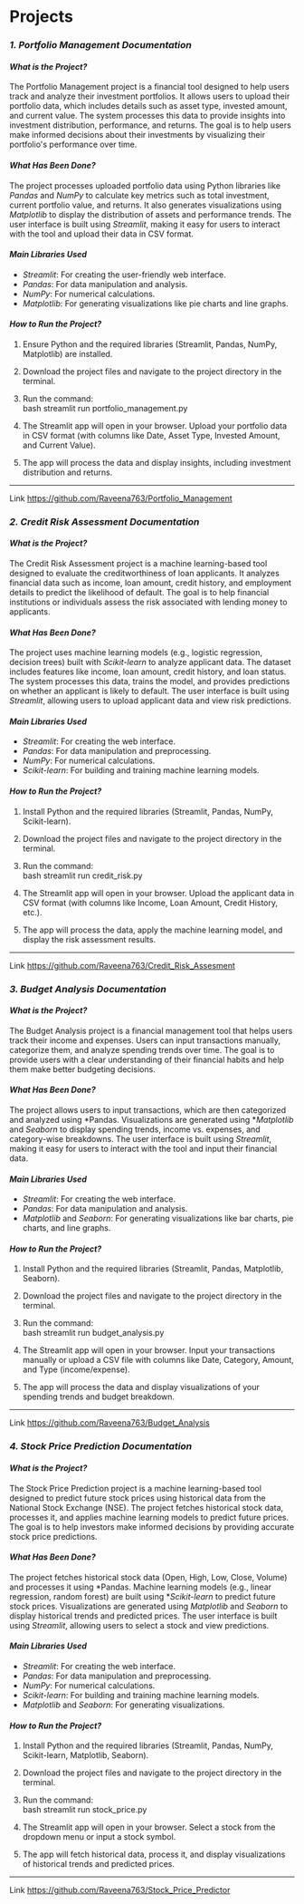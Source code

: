 # Projects
### *1. Portfolio Management Documentation*

#### *What is the Project?*
The Portfolio Management project is a financial tool designed to help users track and analyze their investment portfolios. It allows users to upload their portfolio data, which includes details such as asset type, invested amount, and current value. The system processes this data to provide insights into investment distribution, performance, and returns. The goal is to help users make informed decisions about their investments by visualizing their portfolio's performance over time.

#### *What Has Been Done?*
The project processes uploaded portfolio data using Python libraries like *Pandas* and *NumPy* to calculate key metrics such as total investment, current portfolio value, and returns. It also generates visualizations using *Matplotlib* to display the distribution of assets and performance trends. The user interface is built using *Streamlit*, making it easy for users to interact with the tool and upload their data in CSV format.

#### *Main Libraries Used*
- *Streamlit*: For creating the user-friendly web interface.
- *Pandas*: For data manipulation and analysis.
- *NumPy*: For numerical calculations.
- *Matplotlib*: For generating visualizations like pie charts and line graphs.

#### *How to Run the Project?*
1. Ensure Python and the required libraries (Streamlit, Pandas, NumPy, Matplotlib) are installed.
2. Download the project files and navigate to the project directory in the terminal.
3. Run the command:  
   bash
   streamlit run portfolio_management.py
   
4. The Streamlit app will open in your browser. Upload your portfolio data in CSV format (with columns like Date, Asset Type, Invested Amount, and Current Value).
5. The app will process the data and display insights, including investment distribution and returns.

---
Link
https://github.com/Raveena763/Portfolio_Management
### *2. Credit Risk Assessment Documentation*

#### *What is the Project?*
The Credit Risk Assessment project is a machine learning-based tool designed to evaluate the creditworthiness of loan applicants. It analyzes financial data such as income, loan amount, credit history, and employment details to predict the likelihood of default. The goal is to help financial institutions or individuals assess the risk associated with lending money to applicants.

#### *What Has Been Done?*
The project uses machine learning models (e.g., logistic regression, decision trees) built with *Scikit-learn* to analyze applicant data. The dataset includes features like income, loan amount, credit history, and loan status. The system processes this data, trains the model, and provides predictions on whether an applicant is likely to default. The user interface is built using *Streamlit*, allowing users to upload applicant data and view risk predictions.

#### *Main Libraries Used*
- *Streamlit*: For creating the web interface.
- *Pandas*: For data manipulation and preprocessing.
- *NumPy*: For numerical calculations.
- *Scikit-learn*: For building and training machine learning models.

#### *How to Run the Project?*
1. Install Python and the required libraries (Streamlit, Pandas, NumPy, Scikit-learn).
2. Download the project files and navigate to the project directory in the terminal.
3. Run the command:  
   bash
   streamlit run credit_risk.py
   
4. The Streamlit app will open in your browser. Upload the applicant data in CSV format (with columns like Income, Loan Amount, Credit History, etc.).
5. The app will process the data, apply the machine learning model, and display the risk assessment results.

---
Link
https://github.com/Raveena763/Credit_Risk_Assesment
### *3. Budget Analysis Documentation*

#### *What is the Project?*
The Budget Analysis project is a financial management tool that helps users track their income and expenses. Users can input transactions manually, categorize them, and analyze spending trends over time. The goal is to provide users with a clear understanding of their financial habits and help them make better budgeting decisions.

#### *What Has Been Done?*
The project allows users to input transactions, which are then categorized and analyzed using *Pandas. Visualizations are generated using **Matplotlib* and *Seaborn* to display spending trends, income vs. expenses, and category-wise breakdowns. The user interface is built using *Streamlit*, making it easy for users to interact with the tool and input their financial data.

#### *Main Libraries Used*
- *Streamlit*: For creating the web interface.
- *Pandas*: For data manipulation and analysis.
- *Matplotlib* and *Seaborn*: For generating visualizations like bar charts, pie charts, and line graphs.

#### *How to Run the Project?*
1. Install Python and the required libraries (Streamlit, Pandas, Matplotlib, Seaborn).
2. Download the project files and navigate to the project directory in the terminal.
3. Run the command:  
   bash
   streamlit run budget_analysis.py
   
4. The Streamlit app will open in your browser. Input your transactions manually or upload a CSV file with columns like Date, Category, Amount, and Type (income/expense).
5. The app will process the data and display visualizations of your spending trends and budget breakdown.

---
Link
https://github.com/Raveena763/Budget_Analysis
### *4. Stock Price Prediction Documentation*

#### *What is the Project?*
The Stock Price Prediction project is a machine learning-based tool designed to predict future stock prices using historical data from the National Stock Exchange (NSE). The project fetches historical stock data, processes it, and applies machine learning models to predict future prices. The goal is to help investors make informed decisions by providing accurate stock price predictions.

#### *What Has Been Done?*
The project fetches historical stock data (Open, High, Low, Close, Volume) and processes it using *Pandas. Machine learning models (e.g., linear regression, random forest) are built using **Scikit-learn* to predict future stock prices. Visualizations are generated using *Matplotlib* and *Seaborn* to display historical trends and predicted prices. The user interface is built using *Streamlit*, allowing users to select a stock and view predictions.

#### *Main Libraries Used*
- *Streamlit*: For creating the web interface.
- *Pandas*: For data manipulation and preprocessing.
- *NumPy*: For numerical calculations.
- *Scikit-learn*: For building and training machine learning models.
- *Matplotlib* and *Seaborn*: For generating visualizations.

#### *How to Run the Project?*
1. Install Python and the required libraries (Streamlit, Pandas, NumPy, Scikit-learn, Matplotlib, Seaborn).
2. Download the project files and navigate to the project directory in the terminal.
3. Run the command:  
   bash
   streamlit run stock_price.py
   
4. The Streamlit app will open in your browser. Select a stock from the dropdown menu or input a stock symbol.
5. The app will fetch historical data, process it, and display visualizations of historical trends and predicted prices.

---
Link
https://github.com/Raveena763/Stock_Price_Predictor
